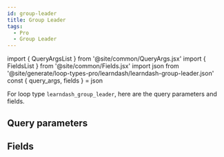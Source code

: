 ```yaml
---
id: group-leader
title: Group Leader
tags:
  - Pro
  - Group Leader
---
```

import { QueryArgsList } from '@site/common/QueryArgs.jsx'
import { FieldsList } from '@site/common/Fields.jsx'
import json from '@site/generate/loop-types-pro/learndash/learndash-group-leader.json'
const { query_args, fields } = json

For loop type `learndash_group_leader`, here are the query parameters and fields.

## Query parameters

<QueryArgsList args={query_args} />

## Fields

<FieldsList fields={fields} />
